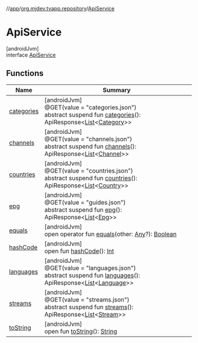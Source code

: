//[app](../../../index.md)/[org.mjdev.tvapp.repository](../index.md)/[ApiService](index.md)

# ApiService

[androidJvm]\
interface [ApiService](index.md)

## Functions

| Name | Summary |
|---|---|
| [categories](categories.md) | [androidJvm]<br>@GET(value = &quot;categories.json&quot;)<br>abstract suspend fun [categories](categories.md)(): ApiResponse&lt;[List](https://kotlinlang.org/api/latest/jvm/stdlib/kotlin.collections/-list/index.html)&lt;[Category](../../org.mjdev.tvapp.data.remote/-category/index.md)&gt;&gt; |
| [channels](channels.md) | [androidJvm]<br>@GET(value = &quot;channels.json&quot;)<br>abstract suspend fun [channels](channels.md)(): ApiResponse&lt;[List](https://kotlinlang.org/api/latest/jvm/stdlib/kotlin.collections/-list/index.html)&lt;[Channel](../../org.mjdev.tvapp.data.remote/-channel/index.md)&gt;&gt; |
| [countries](countries.md) | [androidJvm]<br>@GET(value = &quot;countries.json&quot;)<br>abstract suspend fun [countries](countries.md)(): ApiResponse&lt;[List](https://kotlinlang.org/api/latest/jvm/stdlib/kotlin.collections/-list/index.html)&lt;[Country](../../org.mjdev.tvapp.data.remote/-country/index.md)&gt;&gt; |
| [epg](epg.md) | [androidJvm]<br>@GET(value = &quot;guides.json&quot;)<br>abstract suspend fun [epg](epg.md)(): ApiResponse&lt;[List](https://kotlinlang.org/api/latest/jvm/stdlib/kotlin.collections/-list/index.html)&lt;[Epg](../../org.mjdev.tvapp.data.remote/-epg/index.md)&gt;&gt; |
| [equals](../../org.mjdev.tvapp.widget/-refresh-action/index.md#585090901%2FFunctions%2F-912451524) | [androidJvm]<br>open operator fun [equals](../../org.mjdev.tvapp.widget/-refresh-action/index.md#585090901%2FFunctions%2F-912451524)(other: [Any](https://kotlinlang.org/api/latest/jvm/stdlib/kotlin/-any/index.html)?): [Boolean](https://kotlinlang.org/api/latest/jvm/stdlib/kotlin/-boolean/index.html) |
| [hashCode](../../org.mjdev.tvapp.widget/-refresh-action/index.md#1794629105%2FFunctions%2F-912451524) | [androidJvm]<br>open fun [hashCode](../../org.mjdev.tvapp.widget/-refresh-action/index.md#1794629105%2FFunctions%2F-912451524)(): [Int](https://kotlinlang.org/api/latest/jvm/stdlib/kotlin/-int/index.html) |
| [languages](languages.md) | [androidJvm]<br>@GET(value = &quot;languages.json&quot;)<br>abstract suspend fun [languages](languages.md)(): ApiResponse&lt;[List](https://kotlinlang.org/api/latest/jvm/stdlib/kotlin.collections/-list/index.html)&lt;[Language](../../org.mjdev.tvapp.data.remote/-language/index.md)&gt;&gt; |
| [streams](streams.md) | [androidJvm]<br>@GET(value = &quot;streams.json&quot;)<br>abstract suspend fun [streams](streams.md)(): ApiResponse&lt;[List](https://kotlinlang.org/api/latest/jvm/stdlib/kotlin.collections/-list/index.html)&lt;[Stream](../../org.mjdev.tvapp.data.remote/-stream/index.md)&gt;&gt; |
| [toString](../../org.mjdev.tvapp.widget/-refresh-action/index.md#1616463040%2FFunctions%2F-912451524) | [androidJvm]<br>open fun [toString](../../org.mjdev.tvapp.widget/-refresh-action/index.md#1616463040%2FFunctions%2F-912451524)(): [String](https://kotlinlang.org/api/latest/jvm/stdlib/kotlin/-string/index.html) |
